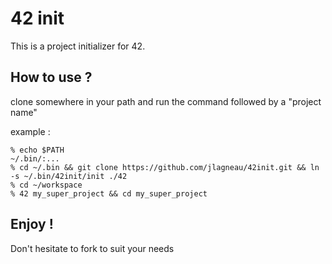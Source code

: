 # 42 init

This is a project initializer for 42.

## How to use ?

clone somewhere in your path and run the command followed by a "project name"

example :

    % echo $PATH
    ~/.bin/:...
    % cd ~/.bin && git clone https://github.com/jlagneau/42init.git && ln -s ~/.bin/42init/init ./42
    % cd ~/workspace
	% 42 my_super_project && cd my_super_project

## Enjoy !

Don't hesitate to fork to suit your needs

